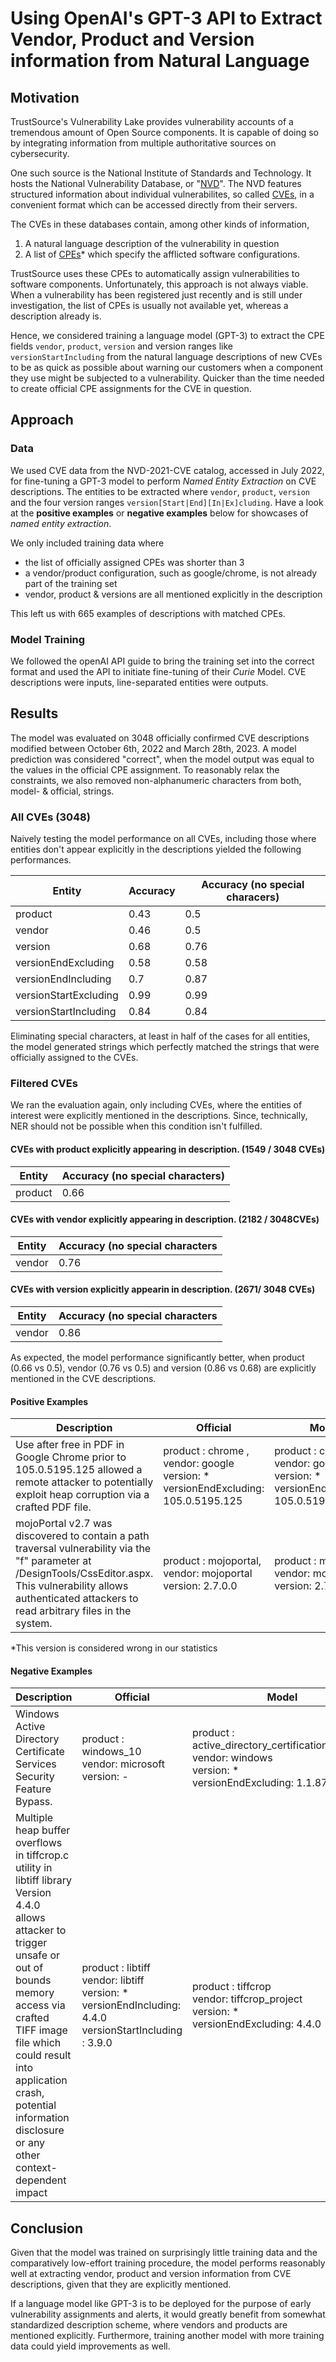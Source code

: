 # Using OpenAI's GPT-3 API to Extract Vendor, Product and Version information from Natural Language


## Motivation
TrustSource's Vulnerability Lake provides vulnerability accounts of a  tremendous amount of Open Source components. It is capable of doing so by integrating information from multiple authoritative sources on cybersecurity.

One such source is the National Institute of Standards and Technology. It hosts the National Vulnerability Database, or "[NVD](https://nvd.nist.gov/)". The NVD features structured information about individual vulnerabilites, so called [CVEs](https://en.wikipedia.org/wiki/Common_Vulnerabilities_and_Exposures), in a convenient format which can be accessed directly from their servers. 

The CVEs in these databases contain, among other kinds of information, 
1. A natural language description of the vulnerability in question
2. A list of [CPEs](https://en.wikipedia.org/wiki/Common_Platform_Enumeration)* which specify  the afflicted software configurations.

TrustSource uses these CPEs to automatically assign vulnerabilities to software components. 
Unfortunately, this approach is not always viable. When a vulnerability has been registered just recently and 
is still under investigation, the list of CPEs is usually not available yet, whereas a description already is.

Hence, we considered training a language model (GPT-3) to extract the CPE fields
`vendor`, `product`, `version` and version ranges like `versionStartIncluding` from the natural language descriptions of
new CVEs to be as quick as possible about warning our customers when a
component they use might be subjected to a vulnerability. Quicker than the time needed to 
create official CPE assignments for the CVE in question. 

## Approach

### Data
We used CVE data from the NVD-2021-CVE catalog, accessed in July 2022, for fine-tuning a GPT-3 model to perform _Named Entity Extraction_ on CVE descriptions. The entities to be extracted where `vendor`, `product`, `version` and the four version ranges
`version[Start|End][In|Ex]cluding`. Have a look at the __positive examples__ or __negative examples__ below for
showcases of _named entity extraction_.

We only included training data where 
    
* the list of officially assigned CPEs was shorter than 3
* a vendor/product configuration, such as google/chrome, is not already part of the training set
* vendor, product & versions are all mentioned explicitly in the description

This left us with 665 examples of descriptions with matched CPEs. 

### Model Training
We followed the openAI API guide to bring the training set into the correct format
and used the API to initiate fine-tuning of their _Curie_ Model. CVE descriptions were inputs,
line-separated entities were outputs. 

## Results
The model was evaluated on 3048 officially confirmed CVE descriptions modified between October 6th, 2022 and March 28th, 2023. 
A model prediction was considered "correct", when the model output was equal to the values in the official CPE assignment. 
To reasonably relax the constraints, we also removed non-alphanumeric characters from both, model- & official, strings.

### All CVEs (3048)
Naively testing the model performance on all CVEs, including those where entities don't appear explicitly in the 
descriptions yielded the following performances. 

| Entity                |Accuracy | Accuracy (no special characers)|                              
|-----------------------|---------|----------
| product               | 0.43	 | 0.5
| vendor                | 0.46    | 0.5       
| version               | 0.68	 | 0.76
| versionEndExcluding   | 0.58	 | 0.58
| versionEndIncluding   | 0.7	 | 0.87
| versionStartExcluding | 0.99	 | 0.99
| versionStartIncluding | 0.84	 | 0.84

Eliminating special characters, at least in half of the cases for all entities, the model generated strings which perfectly matched the strings that were officially assigned to the CVEs.

### Filtered CVEs
We ran the evaluation again, only including CVEs, where the entities of interest were
explicitly mentioned in the descriptions. Since, technically, NER should not be possible when this condition isn't fulfilled.

#### CVEs with product explicitly appearing in description. (1549 / 3048 CVEs)
|Entity                |Accuracy (no special characters)|                              
|----------------      |--------
|product               | 0.66

#### CVEs with  vendor explicitly appearing in description. (2182 / 3048CVEs)
|Entity                | Accuracy (no special characters |                              
|----------------      |---------------------------------
|vendor| 0.76                            

#### CVEs with version explicitly appearin in description. (2671/ 3048 CVEs)
|Entity                | Accuracy (no special characters |                              
|----------------      |---------------------------------
|vendor| 0.86                            


As expected, the model performance significantly better, when product (0.66 vs 0.5), vendor (0.76 vs 0.5) and version (0.86 vs 0.68) are explicitly mentioned in the CVE descriptions. 


#### Positive Examples
|Description           |Official | Model |                              
|----------------      |---------|----------
|Use after free in PDF in Google Chrome prior to 105.0.5195.125 allowed a remote attacker to potentially  exploit heap corruption via a crafted PDF file.        | product : chrome ,  <br> vendor: google <br>  version: * <br> versionEndExcluding: 105.0.5195.125 |product : chrome ,  <br> vendor: google <br>  version: * <br> versionEndExcluding: 105.0.5195.125 
|mojoPortal v2.7 was discovered to contain a path traversal vulnerability via the "f" parameter at /DesignTools/CssEditor.aspx. This vulnerability allows authenticated attackers to read arbitrary files in the system.        | product : mojoportal,  <br> vendor: mojoportal <br>  version: 2.7.0.0|product : mojo_portal <br> vendor: mojo_portal <br>  version: 2.7* <br> 

*This version is considered  wrong in our statistics

#### Negative Examples
|Description           |Official | Model |                              
|----------------      |---------|----------
|Windows Active Directory Certificate Services Security Feature Bypass.| product : windows_10 <br> vendor: microsoft <br>  version: - <br> |product : active_directory_certification_services <br> vendor: windows <br>   version: * <br> versionEndExcluding: 1.1.87 |
|Multiple heap buffer overflows in tiffcrop.c utility in libtiff library Version 4.4.0 allows attacker to trigger unsafe or out of bounds memory access via crafted TIFF image file which could result into application crash, potential information disclosure or any other context-dependent impact | product : libtiff <br> vendor: libtiff <br>  version: * <br> versionEndIncluding: 4.4.0 <br> versionStartIncluding : 3.9.0 | product : tiffcrop <br> vendor: tiffcrop_project <br> version: * <br> versionEndExcluding: 4.4.0 |


## Conclusion
Given that the model was trained on surprisingly little training data and the comparatively low-effort training procedure, the model performs reasonably well at extracting vendor, product and version information from CVE descriptions, given that they are explicitly mentioned. 

If a language model like GPT-3 is to be deployed for the purpose of early vulnerability assignments and alerts, it would greatly benefit from somewhat standardized description scheme, where vendors and products are mentioned explicitly. Furthermore, training another model with more training data could yield improvements as well. 